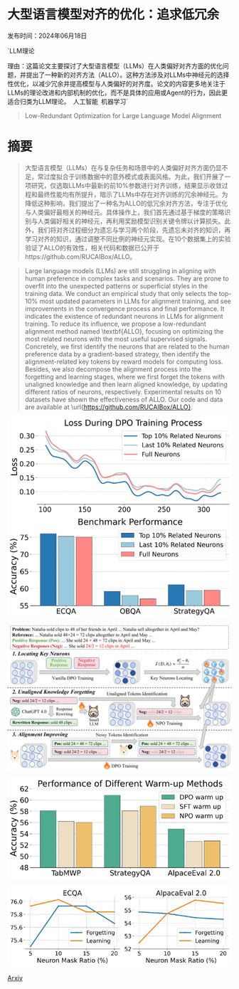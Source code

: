 # 大型语言模型对齐的优化：追求低冗余

发布时间：2024年06月18日

`LLM理论

理由：这篇论文主要探讨了大型语言模型（LLMs）在人类偏好对齐方面的优化问题，并提出了一种新的对齐方法（ALLO）。这种方法涉及对LLMs中神经元的选择性优化，以减少冗余并提高模型与人类偏好的对齐度。论文的内容更多地关注于LLMs的理论改进和内部机制的优化，而不是具体的应用或Agent的行为，因此更适合归类为LLM理论。` `人工智能` `机器学习`

> Low-Redundant Optimization for Large Language Model Alignment

# 摘要

> 大型语言模型（LLMs）在与复杂任务和场景中的人类偏好对齐方面仍显不足，常过度拟合于训练数据中的意外模式或表面风格。为此，我们开展了一项研究，仅选取LLMs中最新的前10%参数进行对齐训练，结果显示收敛过程和最终性能均有所提升，暗示了LLMs中存在对齐训练的冗余神经元。为降低这种影响，我们提出了一种名为ALLO的低冗余对齐方法，专注于优化与人类偏好最相关的神经元。具体操作上，我们首先通过基于梯度的策略识别与人类偏好相关的神经元，再利用奖励模型识别关键令牌以计算损失。此外，我们将对齐过程细分为遗忘与学习两个阶段，先遗忘未对齐的知识，再学习对齐的知识，通过调整不同比例的神经元实现。在10个数据集上的实验验证了ALLO的有效性，相关代码和数据已公开于https://github.com/RUCAIBox/ALLO。

> Large language models (LLMs) are still struggling in aligning with human preference in complex tasks and scenarios. They are prone to overfit into the unexpected patterns or superficial styles in the training data. We conduct an empirical study that only selects the top-10\% most updated parameters in LLMs for alignment training, and see improvements in the convergence process and final performance. It indicates the existence of redundant neurons in LLMs for alignment training. To reduce its influence, we propose a low-redundant alignment method named \textbf{ALLO}, focusing on optimizing the most related neurons with the most useful supervised signals. Concretely, we first identify the neurons that are related to the human preference data by a gradient-based strategy, then identify the alignment-related key tokens by reward models for computing loss. Besides, we also decompose the alignment process into the forgetting and learning stages, where we first forget the tokens with unaligned knowledge and then learn aligned knowledge, by updating different ratios of neurons, respectively. Experimental results on 10 datasets have shown the effectiveness of ALLO. Our code and data are available at \url{https://github.com/RUCAIBox/ALLO}.

![大型语言模型对齐的优化：追求低冗余](../../../paper_images/2406.12606/x1.png)

![大型语言模型对齐的优化：追求低冗余](../../../paper_images/2406.12606/x2.png)

![大型语言模型对齐的优化：追求低冗余](../../../paper_images/2406.12606/x3.png)

![大型语言模型对齐的优化：追求低冗余](../../../paper_images/2406.12606/x4.png)

[Arxiv](https://arxiv.org/abs/2406.12606)
